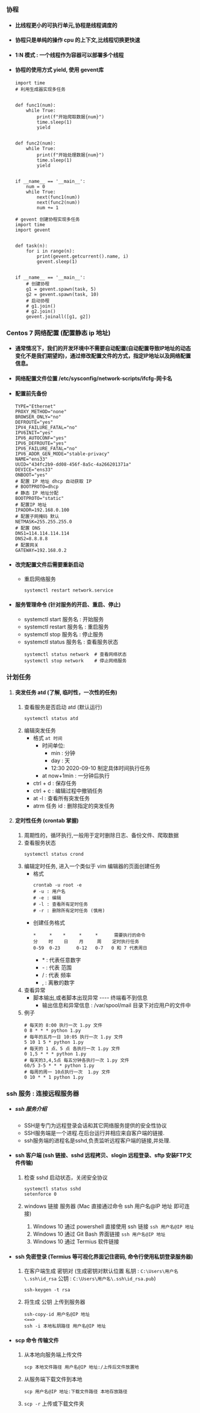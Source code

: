 ### 协程 

+ #### 比线程更小的可执行单元,协程是线程调度的
+ #### 协程只是单纯的操作 cpu 的上下文,比线程切换更快速
+ #### 1:N 模式 : 一个线程作为容器可以部署多个线程
+ #### 协程的使用方式 yield, 使用 gevent库
    ```
    import time
    # 利用生成器实现多任务
    
    
    def func1(num):
        while True:
            print(f"开始爬取数据{num}")
            time.sleep(1)
            yield
    
    
    def func2(num):
        while True:
            print(f"开始处理数据{num}")
            time.sleep(1)
            yield
    
    
    if __name__ == '__main__':
        num = 0
        while True:
            next(func1(num))
            next(func2(num))
            num += 1
  
    # gevent 创建协程实现多任务
    import time
    import gevent
    
    
    def task(n):
        for i in range(n):
            print(gevent.getcurrent().name, i)
            gevent.sleep(1)
    
    
    if __name__ == '__main__':
        # 创建协程
        g1 = gevent.spawn(task, 5)
        g2 = gevent.spawn(task, 10)
        # 启动协程
        # g1.join()
        # g2.join()
        gevent.joinall([g1, g2])
  ```
  
### Centos 7 网络配置 (配置静态 ip 地址)

+ #### 通常情况下，我们的开发环境中不需要自动配置(自动配置导致IP地址的动态变化不是我们期望的)，通过修改配置文件的方式，指定IP地址以及网络配置信息。

+ #### 网络配置文件位置 /etc/sysconfig/network-scripts/ifcfg-网卡名

+ #### 配置前先备份
    ```
    TYPE="Ethernet"
    PROXY_METHOD="none"
    BROWSER_ONLY="no"
    DEFROUTE="yes"
    IPV4_FAILURE_FATAL="no"
    IPV6INIT="yes"
    IPV6_AUTOCONF="yes" 
    IPV6_DEFROUTE="yes" 
    IPV6_FAILURE_FATAL="no"
    IPV6_ADDR_GEN_MODE="stable-privacy"
    NAME="ens33" 
    UUID="434fc2b9-dd08-456f-8a5c-4a266201371a"
    DEVICE="ens33"
    ONBOOT="yes"
    # 配置 IP 地址 dhcp 自动获取 IP
    # BOOTPROTO=dhcp
    # 静态 IP 地址分配
    BOOTPROTO="static"
    # 配置IP 地址
    IPADDR=192.168.0.100
    # 配置子网掩码 默认
    NETMASK=255.255.255.0
    # 配置 DNS
    DNS1=114.114.114.114
    DNS2=8.8.8.8
    # 配置网关
    GATEWAY=192.168.0.2                   
  ```

+ #### 改完配置文件后需要重新启动
    + 重启网络服务
        ```
      systemctl restart network.service
      ```
+ #### 服务管理命令 (针对服务的开启、重启、停止)
    + systemctl start 服务名 : 开始服务
    + systemctl restart 服务名 : 重启服务
    + systemctl stop 服务名 : 停止服务
    + systemctl status 服务名 : 查看服务状态
        ```
      systemctl status network  # 查看网络状态
      systemctl stop network    # 停止网络服务
      ```
      
### 计划任务

1. #### 突发任务 atd (了解, 临时性，一次性的任务)

    1. 查看服务是否启动 atd (默认运行)
        ```
       systemctl status atd
       ```
    2. 编辑突发任务
        + 格式 `at 时间`
            + 时间单位:
                + min : 分钟
                + day : 天
                + 12:30 2020-09-10 制定具体时间执行任务
            + at now+1min : 一分钟后执行
        + ctrl + d : 保存任务
        + ctrl + c : 编辑过程中撤销任务
        + at -l : 查看所有突发任务
        + atrm 任务 id : 删除指定的突发任务
        
2. #### **定时性任务** (crontab 掌握)

    1. 周期性的，循环执行,一般用于定时删除日志、备份文件、爬取数据
    2. 查看服务状态
        ```
       systemctl status crond
       ```
    3. 编辑定时任务, 进入一个类似于 vim 编辑器的页面创建任务
        + 格式
            ```
          crontab -u root -e
            # -u : 用户名
            # -e : 编辑
            # -l : 查看所有定时任务
            # -r : 删除所有定时任务 (慎用)
          ```
        + 创建任务格式
            ```
          *     *    *     *     *      需要执行的命令
          分    时    日    月     周    定时执行任务
          0-59  0-23      0-12   0-7   0 和 7 代表周日
          ```
            + \* : 代表任意数字
            + \- : 代表 范围
            + \/ : 代表 频率
            + \, : 离散的数字
    4. 查看异常
        + 脚本输出,或者脚本出现异常 ---- 终端看不到信息
            + 输出信息和异常信息 : /var/spool/mail 目录下对应用户的文件中
    5. 例子
        ```
       # 每天的 8:00 执行一次 1.py 文件
       0 8 * * * python 1.py
       # 每年的五月一日 10:05 执行一次 1.py 文件
       5 10 1 5 * python 1.py
       # 每天的 1 点、5 点 各执行一次 1.py 文件
       0 1,5 * * * python 1.py
       # 每天的3,4,5点 每五分钟各执行一次 1.py 文件
       60/5 3-5 * * * python 1.py
       # 每周的周一 10点执行一次  1.py 文件
       0 10 * * 1 python 1.py
       ```
       
### ssh 服务 : 连接远程服务器

+ ##### ssh 服务介绍
    + SSH是专门为远程登录会话和其它网络服务提供的安全性协议
    + SSH服务端是一个进程.在后台运行并相应来自客户端的链接.
    + ssh服务端的进程名是sshd,负责监听远程客户端的链接,并处理.

+ #### ssh 客户端  (ssh 链接、sshd 远程拷贝、slogin 远程登录、sftp 安装FTP文件传输)

    1. 检查 sshd 启动状态，关闭安全协议
        ```
        systemctl status sshd
        setenforce 0
       ```
    
    2. windows 链接 服务器 (Mac 直接通过命令 ssh 用户名@IP 地址 即可连接) 
        1. Windows 10 通过 powershell 直接使用 ssh 链接 `ssh 用户名@IP 地址`
        2. Windows 10 通过 Git Bash 界面链接 `ssh 用户名@IP 地址`
        3. Windows 10 通过 Termius 软件链接
        
+ #### ssh 免密登录 (Termius 等可视化界面记住密码, 命令行使用私钥登录服务器)
    1. 在客户端生成 密钥对 (生成密钥对默认位置 私钥 : `C:\Users\用户名\.ssh\id_rsa` 公钥 : `C:\Users\用户名\.ssh\id_rsa.pub`)
        ```
       ssh-keygen -t rsa
       ```
    
    2. 将生成 公钥 上传到服务器
        ```
       ssh-copy-id 用户名@IP 地址
        <==>
       ssh -i 本地私钥路径 用户名@IP 地址
       ```

+ #### scp 命令 传输文件
    
    1. 从本地向服务端上传文件
        ```
       scp 本地文件路径 用户名@IP 地址:/上传后文件放置地
       ```
    
    2. 从服务端下载文件到本地
        ```
       scp 用户名@IP 地址:下载文件路径 本地存放路径
       ```
       
    3. `scp -r` 上传或下载文件夹
    


           